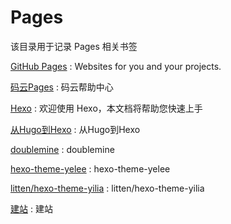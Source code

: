 # Pages
该目录用于记录 Pages 相关书签

[GitHub Pages](https://pages.github.com/) : Websites for you and your projects.  

[码云Pages](https://gitee.com/help/articles/4136#article-header0) : 码云帮助中心 

[Hexo](https://hexo.io/zh-cn/docs/) : 欢迎使用 Hexo，本文档将帮助您快速上手 

[从Hugo到Hexo](https://www.jianshu.com/p/3d250d516716) : 从Hugo到Hexo 

[doublemine](https://notes.doublemine.me/tags/) : doublemine 

[hexo-theme-yelee](https://github.com/MOxFIVE/hexo-theme-yelee) : hexo-theme-yelee 

[litten/hexo-theme-yilia](https://github.com/litten/hexo-theme-yilia) : litten/hexo-theme-yilia 

[建站](https://hexo.io/zh-cn/docs/setup) : 建站 














